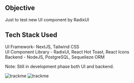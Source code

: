 
## Objective
Just to test new UI component by RadixUI

## Tech Stack Used
UI Framework- NextJS, Tailwind CSS<br>
UI Component Library - RadixUI, React Hot Toast, React Icons<br>
Backend - NodeJS, PostgreSQL, Sequelieze ORM

Note: Still in development phase both UI and backend.

![trackme](https://github.com/syukranDev/track.me/assets/51852197/19ff3642-267f-417e-81d7-33c05b95a57b)
![trackme](https://github.com/syukranDev/track.me/assets/51852197/410c34cb-a98a-4d59-9dba-acf44db7a912)
